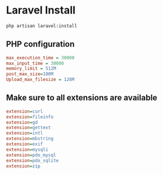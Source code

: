 # Laravel Install

```bash
php artisan laravel:install
```

## PHP configuration
```ini
max_execution_time = 30000
max_input_time = 30000
memory_limit = 512M
post_max_size=100M
Upload_max_filesize = 128M
```

## Make sure to all extensions are available
```ini
extension=curl
extension=fileinfo
extension=gd
extension=gettext
extension=intl
extension=mbstring
extension=exif
extension=mysqli
extension=pdo_mysql
extension=pdo_sqlite
extension=zip
```
